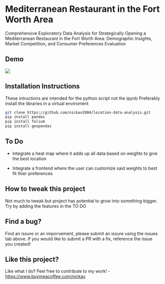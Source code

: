 # Mediterranean Restaurant in the Fort Worth Area

Comprehensive Exploratory Data Analysis for Strategically Opening a Mediterranean Restaurant in the Fort Worth Area: Demographic Insights, Market Competition, and Consumer Preferences Evaluation

## Demo

<img src="https://i.giphy.com/f7nXNdIKLppPbqX7o2.webp"/>

## Installation Instructions

These intructions are intended for the python script not the ipynb
Preferably install the libraries in a virtual enviroment

```bash
git clone https://github.com/nickav2004/location-data-analysis.git
pip install pandas
pip install folium
pip install geopandas
```

## To Do

- Integrate a heat map where it adds up all data based on weights to give the best location

- Integrate a frontend where the user can customize said weights to best fit thier preferences

## How to tweak this project

Not much to tweak but project has potential to grow into something bigger. Try by adding the features in the TO DO

## Find a bug?

Find an issure or an imporvement, please submit an issure using the issues tab above. If you would like to submit a PR with a fix, reference the issue you created!

## Like this project?

Like what I do? Feel free to contribute to my work! - https://www.buymeacoffee.com/nickav
